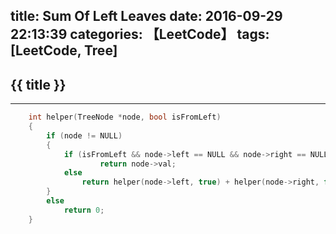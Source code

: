 title: Sum Of Left Leaves
date: 2016-09-29 22:13:39
categories: 【LeetCode】
tags: [LeetCode, Tree]
---
## {{ title }} ##

---

```C++
	int helper(TreeNode *node, bool isFromLeft)
	{
		if (node != NULL)
		{
			if (isFromLeft && node->left == NULL && node->right == NULL)
					return node->val;
			else
				return helper(node->left, true) + helper(node->right, false);
		}
		else
			return 0;
	}
```